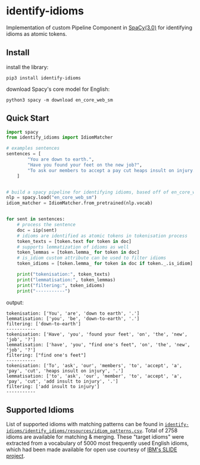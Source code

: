 # identify-idioms

Implementation of custom Pipeline Component in [SpaCy(3.0)](https://nightly.spacy.io) for identifying idioms as atomic tokens.

## Install

install the library:
```
pip3 install identify-idioms
```
download Spacy's core model for English:
```
python3 spacy -m download en_core_web_sm
```

## Quick Start
```python
import spacy
from identify_idioms import IdiomMatcher

# examples sentences
sentences = [
        "You are down to earth.",
        "Have you found your feet on the new job?",
        "To ask our members to accept a pay cut heaps insult on injury."
    ]


# build a spacy pipeline for identifying idioms, based off of en_core_web_sm model
nlp = spacy.load("en_core_web_sm")
idiom_matcher = IdiomMatcher.from_pretrained(nlp.vocab)


for sent in sentences:
    # process the sentence
    doc = iip(sent)
    # idioms are identified as atomic tokens in tokenisation process
    token_texts = [token.text for token in doc]
    # supports lemmatization of idioms as well
    token_lemmas = [token.lemma_ for token in doc]
    # is_idiom custom attribute can be used to filter idioms
    token_idioms = [token.lemma_ for token in doc if token._.is_idiom]

    print("tokenisation:", token_texts)
    print("lemmatisation:", token_lemmas)
    print("filtering:", token_idioms)
    print("-----------")

```
output:
```
tokenisation: ['You', 'are', 'down to earth', '.']
lemmatisation: ['you', 'be', 'down-to-earth', '.']
filtering: ['down-to-earth']
-----------
tokenisation: ['Have', 'you', 'found your feet', 'on', 'the', 'new', 'job', '?']
lemmatisation: ['have', 'you', "find one's feet", 'on', 'the', 'new', 'job', '?']
filtering: ["find one's feet"]
-----------
tokenisation: ['To', 'ask', 'our', 'members', 'to', 'accept', 'a', 'pay', 'cut', 'heaps insult on injury', '.']
lemmatisation: ['to', 'ask', 'our', 'member', 'to', 'accept', 'a', 'pay', 'cut', 'add insult to injury', '.']
filtering: ['add insult to injury']
-----------
```

## Supported Idioms
List of supported idioms with matching patterns can be found in [`identify-idioms/identify_idioms/resources/idiom_patterns.csv`](https://github.com/eubinecto/identify-idioms/blob/main/identify_idioms/resources/idiom_patterns.tsv). Total of 2758 idioms are available for
matching & merging. These "target idioms" were extracted from a vocabulary of 5000 most 
frequently used English idioms, which had been made available for open use courtesy of [IBM's SLIDE project](https://developer.ibm.com/exchanges/data/all/sentiment-lexicon-of-idiomatic-expressions/). 
